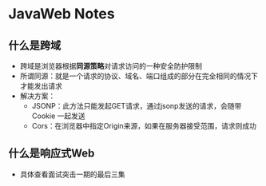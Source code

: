 # JavaWeb Notes

## 什么是跨域

- 跨域是浏览器根据**同源策略**对请求访问的一种安全防护限制
- 所谓同源：就是一个请求的协议、域名、端口组成的部分在完全相同的情况下才能发出请求
- 解决方案：
  - JSONP：此方法只能发起GET请求，通过jsonp发送的请求，会随带 Cookie 一起发送
  - Cors：在浏览器中指定Origin来源，如果在服务器接受范围，请求则成功

## 什么是响应式Web

- 具体查看面试突击一期的最后三集

